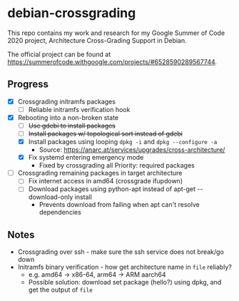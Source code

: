 # debian-crossgrading

This repo contains my work and research for my Google Summer of Code 2020 project, Architecture Cross-Grading Support in Debian.

The official project can be found at https://summerofcode.withgoogle.com/projects/#6528590289567744.

## Progress

- [x] Crossgrading initramfs packages
    - [ ] Reliable initramfs verification hook
- [x] Rebooting into a non-broken state
    - [ ] ~~Use gdebi to install packages~~
    - [ ] ~~Install packages w/ topological sort instead of gdebi~~
    - [x] Install packages using looping `dpkg -i` and `dpkg --configure -a`
        - Source: https://anarc.at/services/upgrades/cross-architecture/
    - [x] Fix systemd entering emergency mode
        - Fixed by crossgrading all Priority: required packages
- [ ] Crossgrading remaining packages in target architecture
    - [ ] Fix internet access in amd64 (crossgrade ifupdown)
    - [ ] Download packages using python-apt instead of apt-get --download-only install
        - Prevents download from failing when apt can't resolve dependencies

## Notes
* Crossgrading over ssh - make sure the ssh service does not break/go down
* Initramfs binary verification - how get architecture name in `file` reliably?
    * e.g. amd64 -> x86-64, arm64 -> ARM aarch64
    * Possible solution: download set package (hello?) using dpkg, and get the output of `file`


